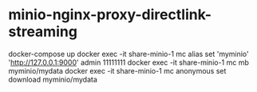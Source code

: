 # minio-nginx-proxy-directlink-streaming
docker-compose up
docker exec -it share-minio-1 mc alias set 'myminio' 'http://127.0.0.1:9000' admin 11111111
docker exec -it share-minio-1 mc mb myminio/mydata
docker exec -it share-minio-1 mc anonymous set download myminio/mydata


